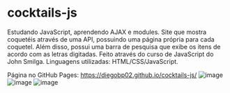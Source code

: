 # cocktails-js
Estudando JavaScript, aprendendo AJAX e modules. Site que mostra coquetéis através de uma API, possuindo uma página própria para cada coquetel. Além disso, possui uma barra de pesquisa que exibe os itens de acordo com as letras digitadas. Feito através do curso de JavaScript do John Smilga. Linguagens utilizadas: HTML/CSS/JavaScript.

Página no GitHub Pages: https://diegobp02.github.io/cocktails-js/
![image](https://user-images.githubusercontent.com/103163622/184786734-03e18545-d916-4a90-b2b2-2c4897ab6cce.png)
![image](https://user-images.githubusercontent.com/103163622/184786814-3f2d1834-a814-4c80-8e3f-93d1477e068c.png)
![image](https://user-images.githubusercontent.com/103163622/184786850-1f8eeef8-61fa-4ba5-8c79-3c9bde9dc7c1.png)

